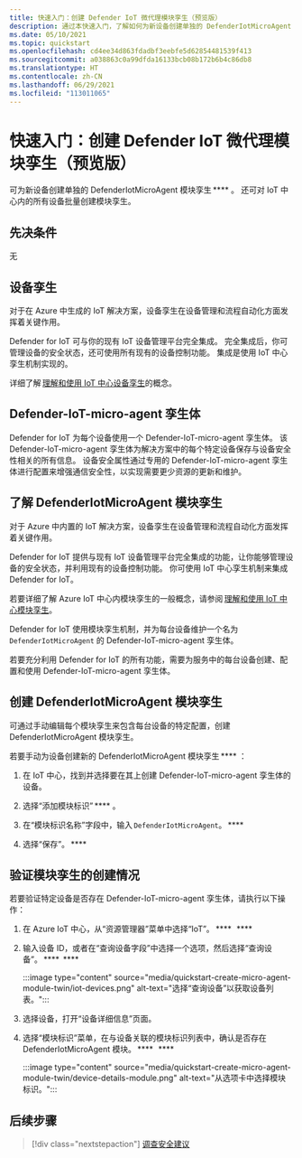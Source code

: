 ```yaml
---
title: 快速入门：创建 Defender IoT 微代理模块孪生（预览版）
description: 通过本快速入门，了解如何为新设备创建单独的 DefenderIotMicroAgent 模块孪生。
ms.date: 05/10/2021
ms.topic: quickstart
ms.openlocfilehash: cd4ee34d863fdadbf3eebfe5d62854481539f413
ms.sourcegitcommit: a038863c0a99dfda16133bcb08b172b6b4c86db8
ms.translationtype: HT
ms.contentlocale: zh-CN
ms.lasthandoff: 06/29/2021
ms.locfileid: "113011065"
---
```

# <a name="quickstart-create-a-defender-iot-micro-agent-module-twin-preview"></a>快速入门：创建 Defender IoT 微代理模块孪生（预览版）

可为新设备创建单独的 DefenderIotMicroAgent 模块孪生 **** 。 还可对 IoT 中心内的所有设备批量创建模块孪生。 

## <a name="prerequisites"></a>先决条件

无

## <a name="device-twins"></a>设备孪生 

对于在 Azure 中生成的 IoT 解决方案，设备孪生在设备管理和流程自动化方面发挥着关键作用。 

Defender for IoT 可与你的现有 IoT 设备管理平台完全集成。 完全集成后，你可管理设备的安全状态，还可使用所有现有的设备控制功能。 集成是使用 IoT 中心孪生机制实现的。 

详细了解 [理解和使用 IoT 中心设备孪生](../../iot-hub/iot-hub-devguide-device-twins.md)的概念。 

## <a name="defender-iot-micro-agent-twins"></a>Defender-IoT-micro-agent 孪生体 

Defender for IoT 为每个设备使用一个 Defender-IoT-micro-agent 孪生体。 该 Defender-IoT-micro-agent 孪生体为解决方案中的每个特定设备保存与设备安全性相关的所有信息。 设备安全属性通过专用的 Defender-IoT-micro-agent 孪生体进行配置来增强通信安全性，以实现需要更少资源的更新和维护。 

## <a name="understanding-defenderiotmicroagent-module-twins"></a>了解 DefenderIotMicroAgent 模块孪生 

对于 Azure 中内置的 IoT 解决方案，设备孪生在设备管理和流程自动化方面发挥着关键作用。

Defender for IoT 提供与现有 IoT 设备管理平台完全集成的功能，让你能够管理设备的安全状态，并利用现有的设备控制功能。 你可使用 IoT 中心孪生机制来集成 Defender for IoT。  

若要详细了解 Azure IoT 中心内模块孪生的一般概念，请参阅 [理解和使用 IoT 中心模块孪生](../../iot-hub/iot-hub-devguide-module-twins.md)。

Defender for IoT 使用模块孪生机制，并为每台设备维护一个名为 `DefenderIotMicroAgent` 的 Defender-IoT-micro-agent 孪生体。 

若要充分利用 Defender for IoT 的所有功能，需要为服务中的每台设备创建、配置和使用 Defender-IoT-micro-agent 孪生体。 

## <a name="create-defenderiotmicroagent-module-twin"></a>创建 DefenderIotMicroAgent 模块孪生 

可通过手动编辑每个模块孪生来包含每台设备的特定配置，创建 DefenderIotMicroAgent 模块孪生。 

若要手动为设备创建新的 DefenderIotMicroAgent 模块孪生 **** ： 

1. 在 IoT 中心，找到并选择要在其上创建 Defender-IoT-micro-agent 孪生体的设备。 

1. 选择“添加模块标识” **** 。 

1. 在“模块标识名称”字段中，输入 `DefenderIotMicroAgent`。 ****   

1. 选择“保存”。 **** 

## <a name="verify-the-creation-of-a-module-twin"></a>验证模块孪生的创建情况 

若要验证特定设备是否存在 Defender-IoT-micro-agent 孪生体，请执行以下操作： 

1. 在 Azure IoT 中心，从“资源管理器”菜单中选择“IoT”。 ****   ****   

1. 输入设备 ID，或者在“查询设备字段”中选择一个选项，然后选择“查询设备”。 ****  ****  

    :::image type="content" source="media/quickstart-create-micro-agent-module-twin/iot-devices.png" alt-text="选择“查询设备”以获取设备列表。":::

1. 选择设备，打开“设备详细信息”页面。 

1. 选择“模块标识”菜单，在与设备关联的模块标识列表中，确认是否存在 DefenderIotMicroAgent 模块。 ****   ****  

    :::image type="content" source="media/quickstart-create-micro-agent-module-twin/device-details-module.png" alt-text="从选项卡中选择模块标识。":::

## <a name="next-steps"></a>后续步骤 

> [!div class="nextstepaction"]
> [调查安全建议](quickstart-investigate-security-recommendations.md)
